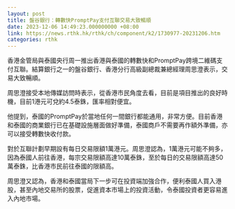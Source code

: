 ```yaml
---
layout: post
title: 盤谷銀行：轉數快PromptPay支付互聯交易大致暢順
date: 2023-12-06 14:49:23.000000000 +08:00
link: https://news.rthk.hk/rthk/ch/component/k2/1730977-20231206.htm
categories: rthk
---
```


香港金管局與泰國央行周一推出香港與泰國的轉數快和PromptPay跨境二維碼支付互聯。結算銀行之一的盤谷銀行、香港分行高級副總裁兼總經理周思澄表示，交易大致暢順。

周思澄接受本地傳媒訪問時表示，從香港市民角度去看，目前是項目推出的良好時機，目前1港元可兌約4.5泰銖，匯率相對便宜。

他提到，泰國的PromptPay於當地任何一間銀行都能通用，非常方便。目前香港和泰國的商業銀行已在基礎設施層面做好準備，泰國商戶不需要再作額外準備，亦可以接受轉數快收付款。

對於互聯計劃早期設有每日交易限額1萬港元。周思澄認為，1萬港元可能不夠多，因為泰國人前往香港，每宗交易限額高達10萬泰銖，至於每日的交易限額高達50萬泰銖，比香港市民前往泰國的限額高。

周思澄又認為，香港和泰國當局下一步可在投資端加強合作，便利泰國人買入港股，甚至內地交易所的股票，促進資本市場上的投資活動，令泰國投資者更容易進入內地市場。
